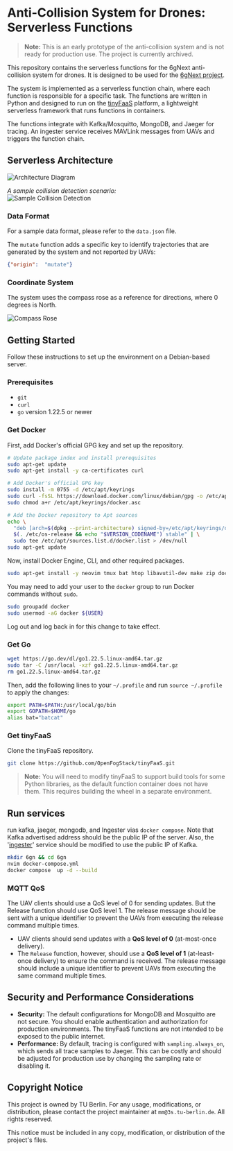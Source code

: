 # Anti-Collision System for Drones: Serverless Functions

> **Note:** This is an early prototype of the anti-collision system and is not ready for production use. The project is currently archived.

This repository contains the serverless functions for the 6gNext anti-collision system for drones. It is designed to be used for the [6gNext project](https://6gnext.de/?page_id=524).

The system is implemented as a serverless function chain, where each function is responsible for a specific task. The functions are written in Python and designed to run on the [tinyFaaS](https://github.com/OpenFogStack/tinyFaaS) platform, a lightweight serverless framework that runs functions in containers.

The functions integrate with Kafka/Mosquitto, MongoDB, and Jaeger for tracing. An ingester service receives MAVLink messages from UAVs and triggers the function chain.

## Serverless Architecture

![Architecture Diagram](new-design.jpg)

_A sample collision detection scenario:_  
![Sample Collision Detection](sample-scenario.png)

### Data Format

For a sample data format, please refer to the `data.json` file.

The `mutate` function adds a specific key to identify trajectories that are generated by the system and not reported by UAVs:
```json
{"origin":  "mutate"}
```

### Coordinate System

The system uses the compass rose as a reference for directions, where 0 degrees is North.

![Compass Rose](Compass-rose-32-pt.svg)

## Getting Started

Follow these instructions to set up the environment on a Debian-based server.

### Prerequisites

-   `git`
-   `curl`
-   `go` version 1.22.5 or newer

### Get Docker

First, add Docker's official GPG key and set up the repository.

```bash
# Update package index and install prerequisites
sudo apt-get update
sudo apt-get install -y ca-certificates curl

# Add Docker's official GPG key
sudo install -m 0755 -d /etc/apt/keyrings
sudo curl -fsSL https://download.docker.com/linux/debian/gpg -o /etc/apt/keyrings/docker.asc
sudo chmod a+r /etc/apt/keyrings/docker.asc

# Add the Docker repository to Apt sources
echo \
  "deb [arch=$(dpkg --print-architecture) signed-by=/etc/apt/keyrings/docker.asc] https://download.docker.com/linux/debian \
  $(. /etc/os-release && echo "$VERSION_CODENAME") stable" | \
  sudo tee /etc/apt/sources.list.d/docker.list > /dev/null
sudo apt-get update
```

Now, install Docker Engine, CLI, and other required packages.

```bash
sudo apt-get install -y neovim tmux bat htop libavutil-dev make zip docker-ce docker-ce-cli containerd.io docker-buildx-plugin docker-compose-plugin
```

You may need to add your user to the `docker` group to run Docker commands without `sudo`.

```bash
sudo groupadd docker
sudo usermod -aG docker ${USER}
```
Log out and log back in for this change to take effect.

### Get Go

```bash
wget https://go.dev/dl/go1.22.5.linux-amd64.tar.gz
sudo tar -C /usr/local -xzf go1.22.5.linux-amd64.tar.gz
rm go1.22.5.linux-amd64.tar.gz
```

Then, add the following lines to your `~/.profile` and run `source ~/.profile` to apply the changes:

```bash
export PATH=$PATH:/usr/local/go/bin  
export GOPATH=$HOME/go
alias bat="batcat"
```

### Get tinyFaaS

Clone the tinyFaaS repository.

```bash
git clone https://github.com/OpenFogStack/tinyFaaS.git
```

> **Note:** You will need to modify tinyFaaS to support build tools for some Python libraries, as the default function container does not have them. This requires building the wheel in a separate environment.

## Run services
run kafka, jaeger, mongodb, and Ingester vias `docker compose`.
Note that Kafka advertised address should be the public IP of the server.
Also, the '[ingester](https://github.com/ChaosRez/6gn-ingester)' service should be modified to use the public IP of Kafka.
```bash
mkdir 6gn && cd 6gn
nvim docker-compose.yml
docker compose  up -d --build
```

### MQTT QoS
The UAV clients should use a QoS level of 0 for sending updates. But the Release function should use QoS level 1. The release message should be sent with a unique identifier to prevent the UAVs from executing the release command multiple times.

-   UAV clients should send updates with a **QoS level of 0** (at-most-once delivery).
-   The `Release` function, however, should use a **QoS level of 1** (at-least-once delivery) to ensure the command is received. The release message should include a unique identifier to prevent UAVs from executing the same command multiple times.

## Security and Performance Considerations

-   **Security:** The default configurations for MongoDB and Mosquitto are not secure. You should enable authentication and authorization for production environments. The tinyFaaS functions are not intended to be exposed to the public internet.
-   **Performance:** By default, tracing is configured with `sampling.always_on`, which sends all trace samples to Jaeger. This can be costly and should be adjusted for production use by changing the sampling rate or disabling it.

## Copyright Notice

This project is owned by TU Berlin. For any usage, modifications, or distribution, please contact the project maintainer at `mm@3s.tu-berlin.de`. All rights reserved.

This notice must be included in any copy, modification, or distribution of the project's files.
